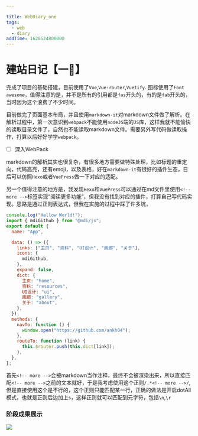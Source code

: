 ```yaml
---

title: WebDiary_one
tags:  
  - web
  - diary
addTime: 1628524800000
---
```


# 建站日记【一🥰】

完成了项目的基础搭建，目前使用了`Vue`,`Vue-router`,`Vuetify`. 图标使用了`Font awesome`，值得注意的是，并不是所有的引用都是`fas`开头的，有的是`fab`开头的，当时因为这个浪费了不少时间。

目前做完了页面基本布局，并且使用`markdown-it`对markdown文件做了解析。在解析过程中，第一次意识到`webpack`不能使用`nodeJS`端的`JS`库，这样我就不能愉快的读取目录文件了，自然也不能读取markdown文件。需要另外写代码做读取操作，打算以后好好学学`webpack`。

- [ ] 深入WebPack

markdown的解析其实也很复杂，有很多地方需要做特殊处理，比如标题的重定向，代码高亮，还有emoji，以及表格，好在`markdown-it`有很好的插件生态，日后可以仿照`Hexo`或者`VuePress`做一下对应的适配。

<!-- more -->

另一个值得注意的地方是，我发现`Hexo`和`VuePress`可以通过在md文件里使用`<!-- more -->`标签实现“阅读更多功能”，但我没有找到对应的插件，打算自己写代码实现。思路是通过正则表达式，但我在实施的过程中踩了许多坑，
```js {4}
console.log("Hellow World!");
import { mdiGithub } from "@mdi/js";
export default {
  name: "App",

  data: () => ({
    links: ["主页", "资料", "UI设计", "画廊", "关于"],
    icons: {
      mdiGithub,
    },
    expand: false,
    dict: {
      主页: "home",
      资料: "resources",
      UI设计: "ui",
      画廊: "gallery",
      关于: "about",
    },
  }),
  methods: {
    navTo: function () {
      window.open("https://github.com/ankh04");
    },
    routeTo: function (link) {
      this.$router.push(this.dict[link]);
    },
  },
};
```

首先`<!-- more -->`会被markdown当作注释，最终不会被渲染出来，所以直接匹配`<!-- more -->`之前的文本就好，于是我考虑使用这个正则`/.*<!-- more -->/`,但是直接使用这个是不行的，这个正则只能匹配某一行，正确的做法是开启dotAll模式，也就是正则后边加上`s`，这样正则就可以匹配到元字符，包括`\n`,`\r`



### 阶段成果展示

![](https://picture-bed-1301848969.cos.ap-shanghai.myqcloud.com/%E5%BB%BA%E7%AB%99%E6%97%A5%E8%AE%B01.png)